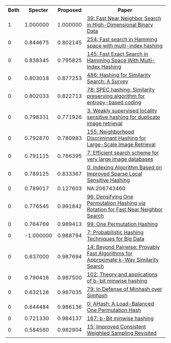 <html><table><tr>
<th>Both</th>
<th>Specter</th>
<th>Proposed</th>
<th>Paper</th>
</tr>
<tr>
<td>1</td>
<td>1.000000</td>
<td>1.000000</td>
<td><a href="https://www.semanticscholar.org/paper/b2387e70a40dfcd71aff51972f106d64168299cd">39: Fast Near Neighbor Search in High-Dimensional Binary Data</a></td>
</tr>
<tr>
<td>0</td>
<td>0.844675</td>
<td>0.802145</td>
<td><a href="https://www.semanticscholar.org/paper/1da7d851c8d6761b4e1ab3e037596969a295ae50">254: Fast search in Hamming space with multi-index hashing</a></td>
</tr>
<tr>
<td>0</td>
<td>0.838345</td>
<td>0.795825</td>
<td><a href="https://www.semanticscholar.org/paper/5e754edf1328481474c69fb47a99e3ab41785c21">145: Fast Exact Search in Hamming Space With Multi-Index Hashing</a></td>
</tr>
<tr>
<td>0</td>
<td>0.803018</td>
<td>0.877253</td>
<td><a href="https://www.semanticscholar.org/paper/226bab70ecb9e13ef8fdb503a6183615d5c898ed">486: Hashing for Similarity Search: A Survey</a></td>
</tr>
<tr>
<td>0</td>
<td>0.802033</td>
<td>0.822713</td>
<td><a href="https://www.semanticscholar.org/paper/5c61cc69ce360ad62ce4c0921c69f4e4e5a2c27d">78: SPEC hashing: Similarity preserving algorithm for entropy-based coding</a></td>
</tr>
<tr>
<td>0</td>
<td>0.798331</td>
<td>0.771926</td>
<td><a href="https://www.semanticscholar.org/paper/8ae9e4aa422e870276e238f9f784e31145f71759">3: Weakly supervised locality sensitive hashing for duplicate image retrieval</a></td>
</tr>
<tr>
<td>0</td>
<td>0.792870</td>
<td>0.780983</td>
<td><a href="https://www.semanticscholar.org/paper/eef408a49b943ff664142a980b08d76c5baad512">155: Neighborhood Discriminant Hashing for Large-Scale Image Retrieval</a></td>
</tr>
<tr>
<td>0</td>
<td>0.791115</td>
<td>0.766395</td>
<td><a href="https://www.semanticscholar.org/paper/c5b8b90434c3efb5136d256a60ee441db9080131">7: Efficient search scheme for very large image databases</a></td>
</tr>
<tr>
<td>0</td>
<td>0.789125</td>
<td>0.833367</td>
<td><a href="https://www.semanticscholar.org/paper/e7357a19e5b017842b25184ca80d1a9ea5b8781b">0: Indexing Algorithm Based on Improved Sparse Local Sensitive Hashing</a></td>
</tr>
<tr>
<td>0</td>
<td>0.789017</td>
<td>0.127603</td>
<td>NA:206743460</td>
</tr>
<tr>
<td>0</td>
<td>0.776545</td>
<td>0.991842</td>
<td><a href="https://www.semanticscholar.org/paper/6d552d38404a5e01d142322c456c50ffaf3d3a1f">96: Densifying One Permutation Hashing via Rotation for Fast Near Neighbor Search</a></td>
</tr>
<tr>
<td>0</td>
<td>0.764769</td>
<td>0.989413</td>
<td><a href="https://www.semanticscholar.org/paper/a25ffed05d66950ee3ca99ce0625621d5d104d87">99: One Permutation Hashing</a></td>
</tr>
<tr>
<td>0</td>
<td>-1.000000</td>
<td>0.988794</td>
<td><a href="https://www.semanticscholar.org/paper/1353cceaa4c48957e29af31d7b3a7889d75cf5ea">7: Probabilistic Hashing Techniques for Big Data</a></td>
</tr>
<tr>
<td>0</td>
<td>0.637000</td>
<td>0.987694</td>
<td><a href="https://www.semanticscholar.org/paper/e53ed25493ef26efaf64e6cafb97009ede2d8409">14: Beyond Pairwise: Provably Fast Algorithms for Approximate k-Way Similarity Search</a></td>
</tr>
<tr>
<td>0</td>
<td>0.790416</td>
<td>0.987500</td>
<td><a href="https://www.semanticscholar.org/paper/76e3e31f9f6aef622ec3f51744a260fe3a38b5a9">102: Theory and applications of b-bit minwise hashing</a></td>
</tr>
<tr>
<td>0</td>
<td>0.632126</td>
<td>0.987035</td>
<td><a href="https://www.semanticscholar.org/paper/c8c3cd883f73ae6fe465f6c8d4f7f96c8bbe989e">79: In Defense of Minhash over Simhash</a></td>
</tr>
<tr>
<td>0</td>
<td>0.644484</td>
<td>0.986136</td>
<td><a href="https://www.semanticscholar.org/paper/812498919ceaa14e7f83d7356f8abc2146dc12bc">0: AHash: A Load-Balanced One Permutation Hash</a></td>
</tr>
<tr>
<td>0</td>
<td>0.721330</td>
<td>0.984137</td>
<td><a href="https://www.semanticscholar.org/paper/857f97145faacea7b8447391818bd5016b01c911">167: b-Bit minwise hashing</a></td>
</tr>
<tr>
<td>0</td>
<td>0.584560</td>
<td>0.982904</td>
<td><a href="https://www.semanticscholar.org/paper/c452c807a8f47c6813eb51fa0687396caa275516">15: Improved Consistent Weighted Sampling Revisited</a></td>
</tr>
</table></html>
